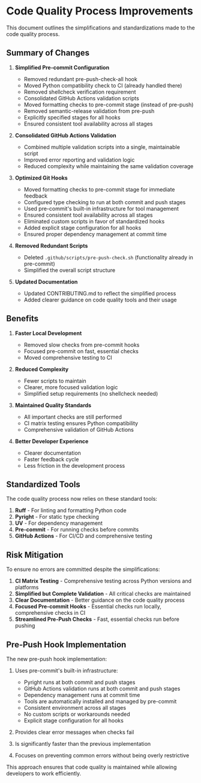 # Code Quality Process Improvements

This document outlines the simplifications and standardizations made to the code quality process.

## Summary of Changes

1. **Simplified Pre-commit Configuration**

   - Removed redundant pre-push-check-all hook
   - Moved Python compatibility check to CI (already handled there)
   - Removed shellcheck verification requirement
   - Consolidated GitHub Actions validation scripts
   - Moved formatting checks to pre-commit stage (instead of pre-push)
   - Removed semantic-release validation from pre-push
   - Explicitly specified stages for all hooks
   - Ensured consistent tool availability across all stages

1. **Consolidated GitHub Actions Validation**

   - Combined multiple validation scripts into a single, maintainable script
   - Improved error reporting and validation logic
   - Reduced complexity while maintaining the same validation coverage

1. **Optimized Git Hooks**

   - Moved formatting checks to pre-commit stage for immediate feedback
   - Configured type checking to run at both commit and push stages
   - Used pre-commit's built-in infrastructure for tool management
   - Ensured consistent tool availability across all stages
   - Eliminated custom scripts in favor of standardized hooks
   - Added explicit stage configuration for all hooks
   - Ensured proper dependency management at commit time

1. **Removed Redundant Scripts**

   - Deleted `.github/scripts/pre-push-check.sh` (functionality already in pre-commit)
   - Simplified the overall script structure

1. **Updated Documentation**

   - Updated CONTRIBUTING.md to reflect the simplified process
   - Added clearer guidance on code quality tools and their usage

## Benefits

1. **Faster Local Development**

   - Removed slow checks from pre-commit hooks
   - Focused pre-commit on fast, essential checks
   - Moved comprehensive testing to CI

1. **Reduced Complexity**

   - Fewer scripts to maintain
   - Clearer, more focused validation logic
   - Simplified setup requirements (no shellcheck needed)

1. **Maintained Quality Standards**

   - All important checks are still performed
   - CI matrix testing ensures Python compatibility
   - Comprehensive validation of GitHub Actions

1. **Better Developer Experience**

   - Clearer documentation
   - Faster feedback cycle
   - Less friction in the development process

## Standardized Tools

The code quality process now relies on these standard tools:

1. **Ruff** - For linting and formatting Python code
1. **Pyright** - For static type checking
1. **UV** - For dependency management
1. **Pre-commit** - For running checks before commits
1. **GitHub Actions** - For CI/CD and comprehensive testing

## Risk Mitigation

To ensure no errors are committed despite the simplifications:

1. **CI Matrix Testing** - Comprehensive testing across Python versions and platforms
1. **Simplified but Complete Validation** - All critical checks are maintained
1. **Clear Documentation** - Better guidance on the code quality process
1. **Focused Pre-commit Hooks** - Essential checks run locally, comprehensive checks in CI
1. **Streamlined Pre-Push Checks** - Fast, essential checks run before pushing

## Pre-Push Hook Implementation

The new pre-push hook implementation:

1. Uses pre-commit's built-in infrastructure:

   - Pyright runs at both commit and push stages
   - GitHub Actions validation runs at both commit and push stages
   - Dependency management runs at commit time
   - Tools are automatically installed and managed by pre-commit
   - Consistent environment across all stages
   - No custom scripts or workarounds needed
   - Explicit stage configuration for all hooks

1. Provides clear error messages when checks fail

1. Is significantly faster than the previous implementation

1. Focuses on preventing common errors without being overly restrictive

This approach ensures that code quality is maintained while allowing developers to work efficiently.
